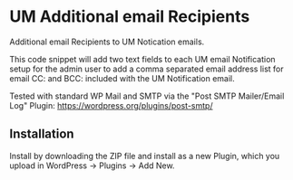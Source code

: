 # UM Additional email Recipients
Additional email Recipients to UM Notication emails.

This code snippet will add two text fields to each UM email Notification setup for the admin user to add a comma separated email address list for email CC: and BCC: included with the UM Notification email.

Tested with standard WP Mail and SMTP via the "Post SMTP Mailer/Email Log" Plugin:
https://wordpress.org/plugins/post-smtp/

## Installation
Install by downloading the ZIP file and install as a new Plugin, which you upload in WordPress -> Plugins -> Add New.
